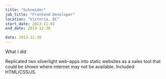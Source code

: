 ```yaml
---
title: "Schneider"
job_title: "Frontend Developer"
location: "Victoria, BC"
start_date: 2013-11-01
end_date: 2013-12-30

date: 2013-12-30
---
```


<div><label>
	What I did
</label></div>

Replicated two silverlight web-apps into static websites as a sales tool that could be shown where internet may not be available. Included: HTML/CSS/JS.

